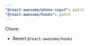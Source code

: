 ```yaml
---
"@react-awesome/phone-input": patch
"@react-awesome/hooks": patch
---
```


Chore:

- Revert `@react-awesome/hooks`
